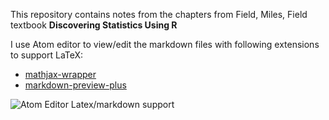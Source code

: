 This repository contains notes from the chapters from Field, Miles, Field textbook **Discovering Statistics Using R**

I use Atom editor to view/edit the markdown files with following extensions to support LaTeX:
  * [mathjax-wrapper](https://atom.io/packages/mathjax-wrapper)
  * [markdown-preview-plus](https://atom.io/packages/markdown-preview-plus)


![Atom Editor Latex/markdown support](https://raw.githubusercontent.com/rohit-nair/StatisticsWithR/master/res/Atom.png)
